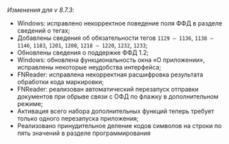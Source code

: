 _Изменения для v 8.7.3_:
- Windows: исправлено некорректное поведение поля ФФД в разделе сведений о тегах;
- Добавлены сведения об обязательности тегов `1129 – 1136`, `1138 – 1146`, `1183`, `1201`, `1208`, `1218 – 1220`, `1232`, `1233`;
- Обновлены сведения о поддержке ФФД 1.2;
- Windows: обновлена функциональность окна «О приложении», исправлены некоторые неудобства интерфейса;
- FNReader: исправлена некорректная расшифровка результата обработки кода маркировки;
- FNReader: реализован автоматический перезапуск отправки документов при обрыве связи с ОФД по флажку в дополнительном режиме;
- Активация всего набора дополнительных функций теперь требует только одного перезапуска приложения;
- Реализовано принудительное деление кодов символов на строки по пять значений в разделе программирования
